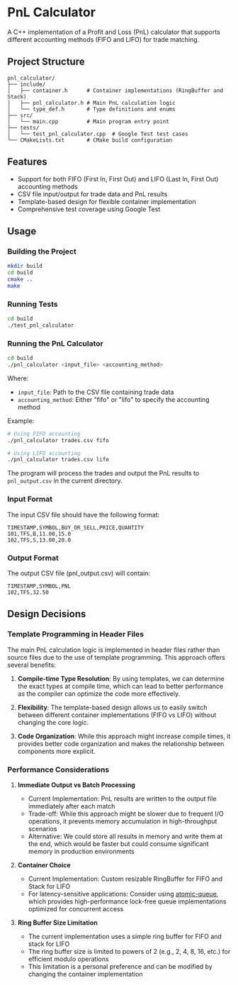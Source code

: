 # PnL Calculator

A C++ implementation of a Profit and Loss (PnL) calculator that supports different accounting methods (FIFO and LIFO) for trade matching.

## Project Structure

```
pnl_calculator/
├── include/
│   ├── container.h      # Container implementations (RingBuffer and Stack)
│   ├── pnl_calculator.h # Main PnL calculation logic
│   └── type_def.h       # Type definitions and enums
├── src/
│   └── main.cpp         # Main program entry point
├── tests/
│   └── test_pnl_calculator.cpp  # Google Test test cases
└── CMakeLists.txt       # CMake build configuration
```

## Features

- Support for both FIFO (First In, First Out) and LIFO (Last In, First Out) accounting methods
- CSV file input/output for trade data and PnL results
- Template-based design for flexible container implementation
- Comprehensive test coverage using Google Test

## Usage

### Building the Project

```bash
mkdir build
cd build
cmake ..
make
```

### Running Tests

```bash
cd build
./test_pnl_calculator
```

### Running the PnL Calculator

```bash
cd build
./pnl_calculator <input_file> <accounting_method>
```

Where:
- `input_file`: Path to the CSV file containing trade data
- `accounting_method`: Either "fifo" or "lifo" to specify the accounting method

Example:
```bash
# Using FIFO accounting
./pnl_calculator trades.csv fifo

# Using LIFO accounting
./pnl_calculator trades.csv lifo
```

The program will process the trades and output the PnL results to `pnl_output.csv` in the current directory.

### Input Format

The input CSV file should have the following format:
```
TIMESTAMP,SYMBOL,BUY_OR_SELL,PRICE,QUANTITY
101,TFS,B,11.00,15.0
102,TFS,S,13.00,20.0
```

### Output Format

The output CSV file (pnl_output.csv) will contain:
```
TIMESTAMP,SYMBOL,PNL
102,TFS,32.50
```

## Design Decisions

### Template Programming in Header Files

The main PnL calculation logic is implemented in header files rather than source files due to the use of template programming. This approach offers several benefits:

1. **Compile-time Type Resolution**: By using templates, we can determine the exact types at compile time, which can lead to better performance as the compiler can optimize the code more effectively.

2. **Flexibility**: The template-based design allows us to easily switch between different container implementations (FIFO vs LIFO) without changing the core logic.

3. **Code Organization**: While this approach might increase compile times, it provides better code organization and makes the relationship between components more explicit.

### Performance Considerations

1. **Immediate Output vs Batch Processing**
   - Current Implementation: PnL results are written to the output file immediately after each match
   - Trade-off: While this approach might be slower due to frequent I/O operations, it prevents memory accumulation in high-throughput scenarios
   - Alternative: We could store all results in memory and write them at the end, which would be faster but could consume significant memory in production environments

2. **Container Choice**
   - Current Implementation: Custom resizable RingBuffer for FIFO and Stack for LIFO
   - For latency-sensitive applications: Consider using [atomic-queue](https://github.com/Jiahao-Fang/atomic-queue), which provides high-performance lock-free queue implementations optimized for concurrent access

3. **Ring Buffer Size Limitation**
   - The current implementation uses a simple ring buffer for FIFO and stack for LIFO
   - The ring buffer size is limited to powers of 2 (e.g., 2, 4, 8, 16, etc.) for efficient modulo operations
   - This limitation is a personal preference and can be modified by changing the container implementation
